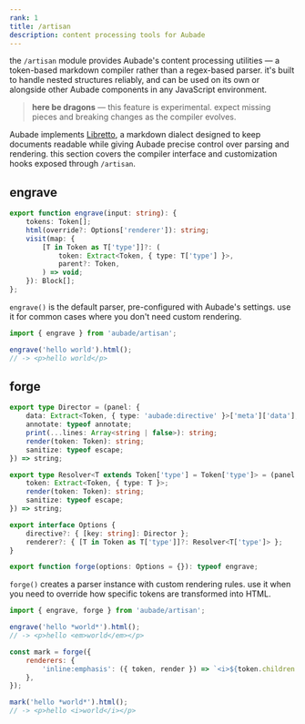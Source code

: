 ```yaml
---
rank: 1
title: /artisan
description: content processing tools for Aubade
---
```


the `/artisan` module provides Aubade's content processing utilities — a token-based markdown compiler rather than a regex-based parser. it's built to handle nested structures reliably, and can be used on its own or alongside other Aubade components in any JavaScript environment.

> **here be dragons** — this feature is experimental. expect missing pieces and breaking changes as the compiler evolves.

Aubade implements [Libretto](/docs/libretto), a markdown dialect designed to keep documents readable while giving Aubade precise control over parsing and rendering. this section covers the compiler interface and customization hooks exposed through `/artisan`.

## engrave

```typescript
export function engrave(input: string): {
	tokens: Token[];
	html(override?: Options['renderer']): string;
	visit(map: {
		[T in Token as T['type']]?: (
			token: Extract<Token, { type: T['type'] }>,
			parent?: Token,
		) => void;
	}): Block[];
};
```

`engrave()` is the default parser, pre-configured with Aubade's settings. use it for common cases where you don't need custom rendering.

```javascript
import { engrave } from 'aubade/artisan';

engrave('hello world').html();
// -> <p>hello world</p>
```

## forge

```typescript
export type Director = (panel: {
	data: Extract<Token, { type: 'aubade:directive' }>['meta']['data'];
	annotate: typeof annotate;
	print(...lines: Array<string | false>): string;
	render(token: Token): string;
	sanitize: typeof escape;
}) => string;

export type Resolver<T extends Token['type'] = Token['type']> = (panel: {
	token: Extract<Token, { type: T }>;
	render(token: Token): string;
	sanitize: typeof escape;
}) => string;

export interface Options {
	directive?: { [key: string]: Director };
	renderer?: { [T in Token as T['type']]?: Resolver<T['type']> };
}

export function forge(options: Options = {}): typeof engrave;
```

`forge()` creates a parser instance with custom rendering rules. use it when you need to override how specific tokens are transformed into HTML.

```javascript
import { engrave, forge } from 'aubade/artisan';

engrave('hello *world*').html();
// -> <p>hello <em>world</em></p>

const mark = forge({
	renderers: {
		'inline:emphasis': ({ token, render }) => `<i>${token.children.map(render).join('')}</i>`,
	},
});

mark('hello *world*').html();
// -> <p>hello <i>world</i></p>
```
